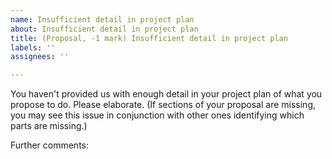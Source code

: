 ```yaml
---
name: Insufficient detail in project plan
about: Insufficient detail in project plan
title: (Proposal, -1 mark) Insufficient detail in project plan
labels: ''
assignees: ''

---
```


You haven't provided us with enough detail in your project plan of what you propose to do.  Please elaborate.  (If sections of your proposal are missing, you may see this issue in conjunction with other ones identifying which parts are missing.)

Further comments: